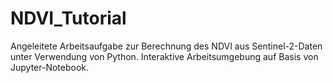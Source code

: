 # NDVI_Tutorial

Angeleitete Arbeitsaufgabe zur Berechnung des NDVI aus Sentinel-2-Daten unter Verwendung von Python.
Interaktive Arbeitsumgebung auf Basis von Jupyter-Notebook.
